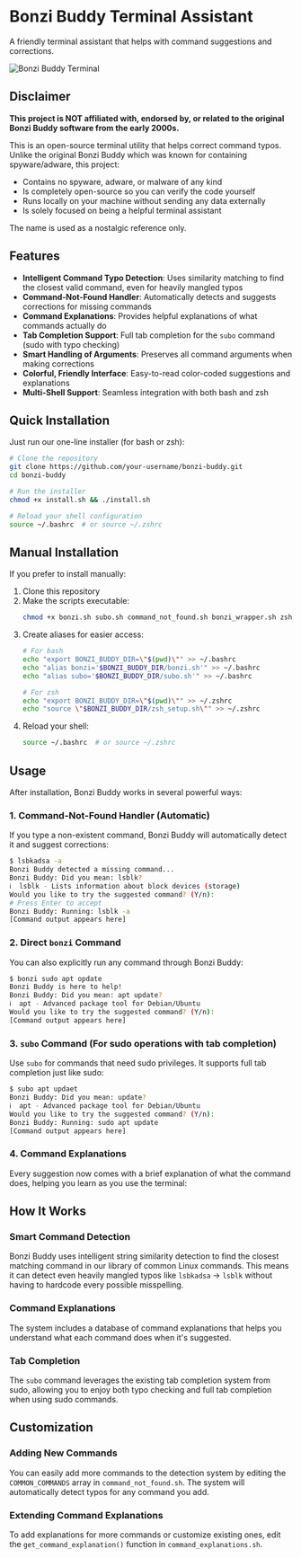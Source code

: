 # Bonzi Buddy Terminal Assistant

A friendly terminal assistant that helps with command suggestions and corrections.

![Bonzi Buddy Terminal](https://imgur.com/a/638oybF)

## Disclaimer

**This project is NOT affiliated with, endorsed by, or related to the original Bonzi Buddy software from the early 2000s.**

This is an open-source terminal utility that helps correct command typos. Unlike the original Bonzi Buddy which was known for containing spyware/adware, this project:
- Contains no spyware, adware, or malware of any kind
- Is completely open-source so you can verify the code yourself
- Runs locally on your machine without sending any data externally
- Is solely focused on being a helpful terminal assistant

The name is used as a nostalgic reference only.

## Features

- **Intelligent Command Typo Detection**: Uses similarity matching to find the closest valid command, even for heavily mangled typos
- **Command-Not-Found Handler**: Automatically detects and suggests corrections for missing commands
- **Command Explanations**: Provides helpful explanations of what commands actually do
- **Tab Completion Support**: Full tab completion for the `subo` command (sudo with typo checking)
- **Smart Handling of Arguments**: Preserves all command arguments when making corrections
- **Colorful, Friendly Interface**: Easy-to-read color-coded suggestions and explanations
- **Multi-Shell Support**: Seamless integration with both bash and zsh

## Quick Installation

Just run our one-line installer (for bash or zsh):

```bash
# Clone the repository
git clone https://github.com/your-username/bonzi-buddy.git
cd bonzi-buddy

# Run the installer
chmod +x install.sh && ./install.sh

# Reload your shell configuration
source ~/.bashrc  # or source ~/.zshrc
```

## Manual Installation

If you prefer to install manually:

1. Clone this repository
2. Make the scripts executable:
   ```bash
   chmod +x bonzi.sh subo.sh command_not_found.sh bonzi_wrapper.sh zsh_setup.sh
   ```
3. Create aliases for easier access:
   ```bash
   # For bash
   echo "export BONZI_BUDDY_DIR=\"$(pwd)\"" >> ~/.bashrc
   echo "alias bonzi='$BONZI_BUDDY_DIR/bonzi.sh'" >> ~/.bashrc
   echo "alias subo='$BONZI_BUDDY_DIR/subo.sh'" >> ~/.bashrc
   
   # For zsh
   echo "export BONZI_BUDDY_DIR=\"$(pwd)\"" >> ~/.zshrc
   echo "source \"$BONZI_BUDDY_DIR/zsh_setup.sh\"" >> ~/.zshrc
   ```
4. Reload your shell:
   ```bash
   source ~/.bashrc  # or source ~/.zshrc
   ```

## Usage

After installation, Bonzi Buddy works in several powerful ways:

### 1. Command-Not-Found Handler (Automatic)

If you type a non-existent command, Bonzi Buddy will automatically detect it and suggest corrections:

```bash
$ lsbkadsa -a
Bonzi Buddy detected a missing command...
Bonzi Buddy: Did you mean: lsblk?
ℹ️  lsblk - Lists information about block devices (storage)
Would you like to try the suggested command? (Y/n): 
# Press Enter to accept
Bonzi Buddy: Running: lsblk -a
[Command output appears here]
```

### 2. Direct `bonzi` Command

You can also explicitly run any command through Bonzi Buddy:

```bash
$ bonzi sudo apt opdate
Bonzi Buddy is here to help!
Bonzi Buddy: Did you mean: apt update?
ℹ️  apt - Advanced package tool for Debian/Ubuntu
Would you like to try the suggested command? (Y/n): 
[Command output appears here]
```

### 3. `subo` Command (For sudo operations with tab completion)

Use `subo` for commands that need sudo privileges. It supports full tab completion just like sudo:

```bash
$ subo apt updaet
Bonzi Buddy: Did you mean: update?
ℹ️  apt - Advanced package tool for Debian/Ubuntu
Would you like to try the suggested command? (Y/n): 
Bonzi Buddy: Running: sudo apt update
[Command output appears here]
```

### 4. Command Explanations

Every suggestion now comes with a brief explanation of what the command does, helping you learn as you use the terminal:

## How It Works

### Smart Command Detection
Bonzi Buddy uses intelligent string similarity detection to find the closest matching command in our library of common Linux commands. This means it can detect even heavily mangled typos like `lsbkadsa` → `lsblk` without having to hardcode every possible misspelling.

### Command Explanations
The system includes a database of command explanations that helps you understand what each command does when it's suggested.

### Tab Completion
The `subo` command leverages the existing tab completion system from sudo, allowing you to enjoy both typo checking and full tab completion when using sudo commands.

## Customization

### Adding New Commands
You can easily add more commands to the detection system by editing the `COMMON_COMMANDS` array in `command_not_found.sh`. The system will automatically detect typos for any command you add.

### Extending Command Explanations
To add explanations for more commands or customize existing ones, edit the `get_command_explanation()` function in `command_explanations.sh`.
